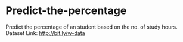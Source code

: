 # Predict-the-percentage
Predict the percentage of an student based on the no. of study hours. 
Dataset Link: http://bit.ly/w-data
